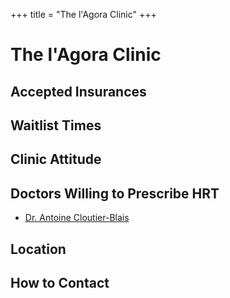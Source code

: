 +++
title = "The l'Agora Clinic"
+++

# The l'Agora Clinic
## Accepted Insurances
## Waitlist Times
## Clinic Attitude
## Doctors Willing to Prescribe HRT
* [Dr. Antoine Cloutier-Blais](@/blog/doctors/doctor-template.md)
## Location
## How to Contact
